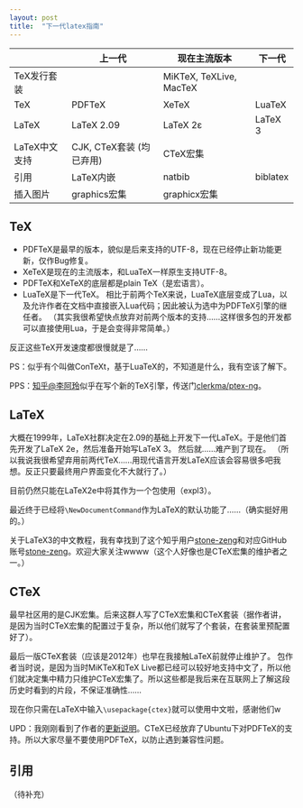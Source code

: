 ```yaml
---
layout: post
title:  "下一代latex指南"
---
```


| | 上一代 | 现在主流版本 | 下一代 |
| -- | -- | -- | -- |
| TeX发行套装| | MiKTeX, TeXLive, MacTeX | |
| TeX | PDFTeX | XeTeX | LuaTeX |
| LaTeX | LaTeX 2.09 | LaTeX 2ε | LaTeX 3 |
| LaTeX中文支持 | CJK, CTeX套装 (均已弃用) | CTeX宏集 |
| 引用 | LaTeX内嵌 | natbib | biblatex |
| 插入图片 | graphics宏集 | graphicx宏集 | |

## TeX

- PDFTeX是最早的版本，貌似是后来支持的UTF-8，现在已经停止新功能更新，仅作Bug修复。
- XeTeX是现在的主流版本，和LuaTeX一样原生支持UTF-8。
- PDFTeX和XeTeX的底层都是plain TeX（是宏语言）。
- LuaTeX是下一代TeX。
相比于前两个TeX来说，LuaTeX底层变成了Lua，以及允许作者在文档中直接嵌入Lua代码；因此被认为选中为PDFTeX引擎的继任者。
（其实我很希望快点放弃对前两个版本的支持……这样很多包的开发都可以直接使用Lua，于是会变得非常简单。）

反正这些TeX开发速度都很慢就是了……

PS：似乎有个叫做ConTeXt，基于LuaTeX的，不知道是什么，我有空该了解下。

PPS：[知乎@李阿玲](https://www.zhihu.com/people/li-a-ling)似乎在写个新的TeX引擎，传送门[clerkma/ptex-ng](https://github.com/clerkma/ptex-ng)。

## LaTeX

大概在1999年，LaTeX社群决定在2.09的基础上开发下一代LaTeX。于是他们首先开发了LaTeX 2e，然后准备开始写LaTeX 3。
然后就……难产到了现在。
（所以我说我很希望弃用前两代TeX……用现代语言开发LaTeX应该会容易很多吧我想。反正只要最终用户界面变化不大就行了。）

目前仍然只能在LaTeX2e中将其作为一个包使用（expl3）。

最近终于已经将`\NewDocumentCommand`作为LaTeX的默认功能了……（确实挺好用的。）

关于LaTeX3的中文教程，我有幸找到了这个知乎用户[stone-zeng](https://www.zhihu.com/people/stone-zeng-32/posts)和对应GitHub账号[stone-zeng](https://stone-zeng.github.io/)。欢迎大家关注wwww（这个人好像也是CTeX宏集的维护者之一。）

## CTeX

最早社区用的是CJK宏集。后来这群人写了CTeX宏集和CTeX套装（据作者讲，是因为当时CTeX宏集的配置过于复杂，所以他们就写了个套装，在套装里预配置好了）。

最后一版CTeX套装（应该是2012年）也早在我接触LaTeX前就停止维护了。
包作者当时说，是因为当时MiKTeX和TeX Live都已经可以较好地支持中文了，所以他们就决定集中精力只维护CTeX宏集了。所以这些都是我后来在互联网上了解这段历史时看到的片段，不保证准确性……

现在你只需在LaTeX中输入`\usepackage{ctex}`就可以使用中文啦，感谢他们w

UPD：我刚刚看到了作者的[更新说明](https://zhuanlan.zhihu.com/p/137711348)。CTeX已经放弃了Ubuntu下对PDFTeX的支持。所以大家尽量不要使用PDFTeX，以防止遇到兼容性问题。

## 引用

（待补充）
